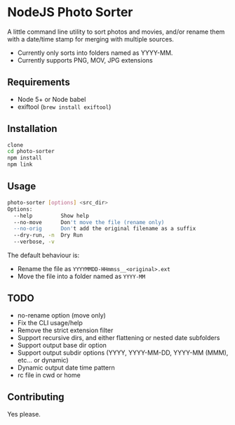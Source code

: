 # NodeJS Photo Sorter

A little command line utility to sort photos and movies, and/or rename them with a date/time stamp for merging with multiple sources.

- Currently only sorts into folders named as YYYY-MM.
- Currently supports PNG, MOV, JPG extensions

## Requirements

- Node 5+ or Node babel
- exiftool (`brew install exiftool`)

## Installation

```sh
clone
cd photo-sorter
npm install
npm link
```

## Usage

```sh
photo-sorter [options] <src_dir>
Options:
  --help         Show help
  --no-move      Don't move the file (rename only)
  --no-orig      Don't add the original filename as a suffix
  --dry-run, -n  Dry Run
  --verbose, -v
```

The default behaviour is:
- Rename the file as `YYYYMMDD-HHmmss__<original>.ext`
- Move the file into a folder named as `YYYY-MM`


## TODO

- no-rename option (move only)
- Fix the CLI usage/help
- Remove the strict extension filter
- Support recursive dirs, and either flattening or nested date subfolders
- Support output base dir option
- Support output subdir options (YYYY, YYYY-MM-DD, YYYY-MM (MMM), etc... or dynamic)
- Dynamic output date time pattern
- rc file in cwd or home

## Contributing

Yes please.